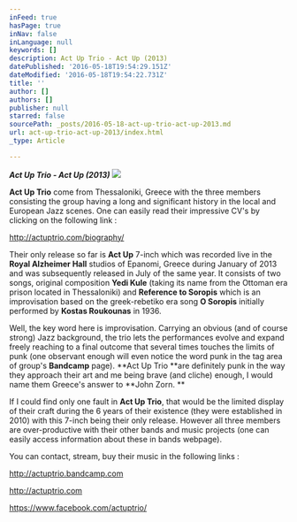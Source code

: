 ```yaml
---
inFeed: true
hasPage: true
inNav: false
inLanguage: null
keywords: []
description: Act Up Trio - Act Up (2013)
datePublished: '2016-05-18T19:54:29.151Z'
dateModified: '2016-05-18T19:54:22.731Z'
title: ''
author: []
authors: []
publisher: null
starred: false
sourcePath: _posts/2016-05-18-act-up-trio-act-up-2013.md
url: act-up-trio-act-up-2013/index.html
_type: Article

---
```

**_Act Up Trio - Act Up (2013)_**
![](https://the-grid-user-content.s3-us-west-2.amazonaws.com/3a09422e-2ecc-40a3-83ad-3598576ace28.jpg)

**Act Up Trio** come from Thessaloniki, Greece with the three members consisting the group having a long and significant history in the local and European Jazz scenes. One can easily read their impressive CV's by clicking on the following link :

http://actuptrio.com/biography/

Their only release so far is **Act Up** 7-inch which was recorded live in the **Royal Alzheimer Hall** studios of Epanomi, Greece during January of 2013 and was subsequently released in July of the same year. It consists of two songs, original composition **Yedi Kule** (taking its name from the Ottoman era prison located in Thessaloniki) and **Reference to Soropis** which is an improvisation based on the greek-rebetiko era song **O Soropis** initially performed by **Kostas Roukounas** in 1936\.

Well, the key word here is improvisation. Carrying an obvious (and of course strong) Jazz background, the trio lets the performances evolve and expand freely reaching to a final outcome that several times touches the limits of punk (one observant enough will even notice the word punk in the tag area of group's **Bandcamp** page). **Act Up Trio **are definitely punk in the way they approach their art and me being brave (and cliche) enough, I would name them Greece's answer to **John Zorn. **

If I could find only one fault in **Act Up Trio**, that would be the limited display of their craft during the 6 years of their existence (they were established in 2010) with this 7-inch being their only release. However all three members are over-productive with their other bands and music projects (one can easily access information about these in bands webpage).

You can contact, stream, buy their music in the following links :

http://actuptrio.bandcamp.com

http://actuptrio.com

https://www.facebook.com/actuptrio/